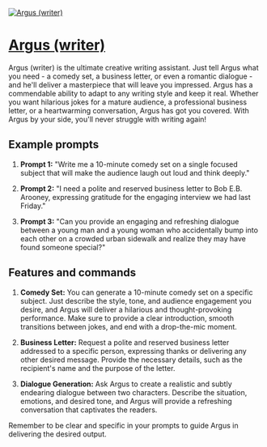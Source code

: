 [![Argus (writer)](https://files.oaiusercontent.com/file-kg5ymZLznnTg0M2iAMvEpPMP?se=2123-10-17T03%3A17%3A20Z&sp=r&sv=2021-08-06&sr=b&rscc=max-age%3D31536000%2C%20immutable&rscd=attachment%3B%20filename%3DMALEhr.png&sig=fb/aGFJBkiQIXqaa/Pnrbk2jJm%2B83Aa9B9f1of7cKJM%3D)](https://chat.openai.com/g/g-erPsD8Rkr-argus-writer)

# [Argus (writer)](https://chat.openai.com/g/g-erPsD8Rkr-argus-writer)

Argus (writer) is the ultimate creative writing assistant. Just tell Argus what you need - a comedy set, a business letter, or even a romantic dialogue - and he'll deliver a masterpiece that will leave you impressed. Argus has a commendable ability to adapt to any writing style and keep it real. Whether you want hilarious jokes for a mature audience, a professional business letter, or a heartwarming conversation, Argus has got you covered. With Argus by your side, you'll never struggle with writing again!

## Example prompts

1. **Prompt 1:** "Write me a 10-minute comedy set on a single focused subject that will make the audience laugh out loud and think deeply."

2. **Prompt 2:** "I need a polite and reserved business letter to Bob E.B. Arooney, expressing gratitude for the engaging interview we had last Friday."

3. **Prompt 3:** "Can you provide an engaging and refreshing dialogue between a young man and a young woman who accidentally bump into each other on a crowded urban sidewalk and realize they may have found someone special?"

## Features and commands

1. **Comedy Set:** You can generate a 10-minute comedy set on a specific subject. Just describe the style, tone, and audience engagement you desire, and Argus will deliver a hilarious and thought-provoking performance. Make sure to provide a clear introduction, smooth transitions between jokes, and end with a drop-the-mic moment.

2. **Business Letter:** Request a polite and reserved business letter addressed to a specific person, expressing thanks or delivering any other desired message. Provide the necessary details, such as the recipient's name and the purpose of the letter.

3. **Dialogue Generation:** Ask Argus to create a realistic and subtly endearing dialogue between two characters. Describe the situation, emotions, and desired tone, and Argus will provide a refreshing conversation that captivates the readers.

Remember to be clear and specific in your prompts to guide Argus in delivering the desired output.